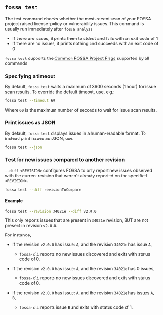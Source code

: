 
## `fossa test`

The test command checks whether the most-recent scan of your FOSSA project raised license-policy or vulnerability issues. This command is usually run immediately after `fossa analyze`

- If there are issues, it prints them to stdout and fails with an exit code of 1
- If there are no issues, it prints nothing and succeeds with an exit code of 0

`fossa test` supports the [Common FOSSA Project Flags](#common-fossa-project-flags) supported by all commands

### Specifying a timeout

By default, `fossa test` waits a maximum of 3600 seconds (1 hour) for issue scan results. To override the default timeout, use, e.g.:

```sh
fossa test --timeout 60
```

Where `60` is the maximum number of seconds to wait for issue scan results.

### Print issues as JSON

By default, `fossa test` displays issues in a human-readable format. To instead print issues as JSON, use:

```sh
fossa test --json
```

### Test for new issues compared to another revision

`--diff <REVISION>` configures FOSSA to only report new issues observed with the current revision that weren't already reported on the specified `<REVISION>`.

```sh
fossa test --diff revisionToCompare
```

#### Example

```sh
fossa test --revision 34021e --diff v2.0.0
```

This only reports issues that are present in `34021e` revision,
BUT are not present in revision `v2.0.0`.

For instance, 

* If the revision `v2.0.0` has issue: `A`, and the revision `34021e` has issue `A`, 
  * `fossa-cli` reports no new issues discovered and exits with status code of 0.
  

* If the revision `v2.0.0` has issue: `A`, and the revision `34021e` has 0 issues, 
  * `fossa-cli` reports no new issues discovered and exits with status code of 0.


* If the revision `v2.0.0` has issue: `A`, and the revision `34021e` has issues `A`, `B`, 
  * `fossa-cli` reports issue `B` and exits with status code of 1.